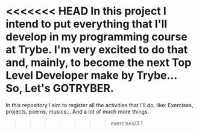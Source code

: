 <<<<<<< HEAD
In this project I intend to put everything that I'll develop in my programming course at Trybe. I'm very excited to do that and, mainly, to become the next Top Level Developer make by Trybe... So, Let's GOTRYBER.
=======
In this repository I aim to register all the activities that I'll do, like: Exercises, projects, poems, musics... And a lot of much more things.
>>>>>>> exercises/3.1
